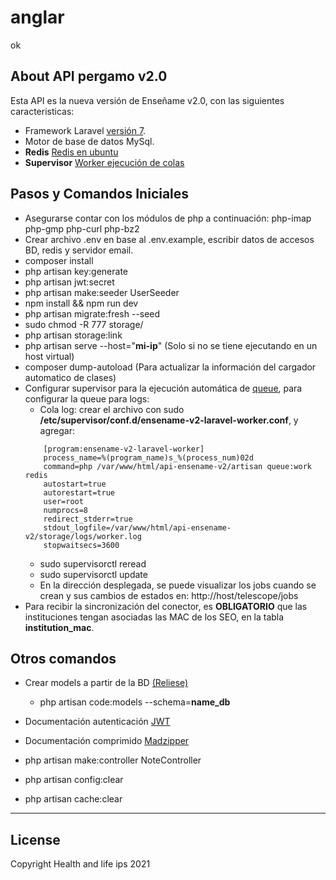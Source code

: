 # anglar
ok
## About API pergamo v2.0

Esta API es la nueva versión de Enseñame v2.0, con las siguientes caracteristicas:

-   Framework Laravel [versión 7](https://laravel.com/docs/7.x#server-requirements).
-   Motor de base de datos MySql.
-   **Redis** [Redis en ubuntu](https://www.digitalocean.com/community/tutorials/como-instalar-y-proteger-redis-en-ubuntu-18-04-es)
-   **Supervisor** [Worker ejecución de colas](https://laravel.com/docs/7.x/queues#supervisor-configuration)

## Pasos y Comandos Iniciales

-   Asegurarse contar con los módulos de php a continuación: php-imap php-gmp php-curl php-bz2
-   Crear archivo .env en base al .env.example, escribir datos de accesos BD, redis y servidor email.
-   composer install
-   php artisan key:generate
-   php artisan jwt:secret
-   php artisan make:seeder UserSeeder
-   npm install && npm run dev
-   php artisan migrate:fresh --seed
-   sudo chmod -R 777 storage/
-   php artisan storage:link
-   php artisan serve --host="**mi-ip**" (Solo si no se tiene ejecutando en un host virtual)
-   composer dump-autoload  (Para actualizar la información del cargador automatico de clases)
-   Configurar supervisor para la ejecución automática de [queue](https://laravel.com/docs/7.x/queues#supervisor-configuration), para configurar la queue para logs:
    -   Cola log: crear el archivo con sudo **/etc/supervisor/conf.d/ensename-v2-laravel-worker.conf**, y agregar:
    ```
        [program:ensename-v2-laravel-worker]
        process_name=%(program_name)s_%(process_num)02d
        command=php /var/www/html/api-ensename-v2/artisan queue:work redis
        autostart=true
        autorestart=true
        user=root
        numprocs=8
        redirect_stderr=true
        stdout_logfile=/var/www/html/api-ensename-v2/storage/logs/worker.log
        stopwaitsecs=3600
    ```
    -   sudo supervisorctl reread
    -   sudo supervisorctl update
    -   En la dirección desplegada, se puede visualizar los jobs cuando se crean y sus cambios de estados en: http://host/telescope/jobs
-   Para recibir la sincronización del conector, es **OBLIGATORIO** que las instituciones tengan asociadas las MAC de los SEO, en la tabla **institution_mac**.

## Otros comandos

-   Crear models a partir de la BD [(Reliese)](https://github.com/reliese/laravel)

    - php artisan code:models --schema=**name_db**

-   Documentación autenticación [JWT](https://jwt-auth.readthedocs.io/en/develop/laravel-installation/#generate-secret-key)

-   Documentación comprimido [Madzipper](https://github.com/madnest/madzipper)

-   php artisan make:controller NoteController

-   php artisan config:clear

-   php artisan cache:clear

---

## License

Copyright Health and life ips 2021
